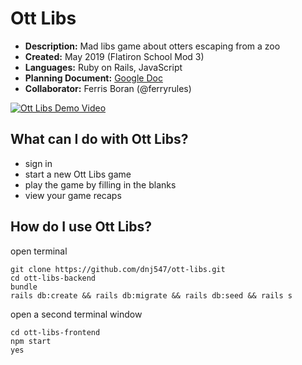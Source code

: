 # Ott Libs
* **Description:** Mad libs game about otters escaping from a zoo
* **Created:** May 2019 (Flatiron School Mod 3)
* **Languages:** Ruby on Rails, JavaScript
* **Planning Document:** [Google Doc](https://docs.google.com/document/d/1ZgnqnO5Hrzli0jghZnF7tkfjkwE8SipWS_ufEYsm5zA/edit?usp=sharing)
* **Collaborator:** Ferris Boran (@ferryrules)

[![Ott Libs Demo Video](https://user-images.githubusercontent.com/35350822/61998907-647f2c00-b07c-11e9-8e58-199183671483.png)](https://s3.us-east-2.amazonaws.com/video.9/OttLibsUpdated.mp4)

## What can I do with Ott Libs?
* sign in
* start a new Ott Libs game
* play the game by filling in the blanks
* view your game recaps

## How do I use Ott Libs?
open terminal
```
git clone https://github.com/dnj547/ott-libs.git
cd ott-libs-backend
bundle
rails db:create && rails db:migrate && rails db:seed && rails s
```
open a second terminal window
```
cd ott-libs-frontend
npm start
yes
```

